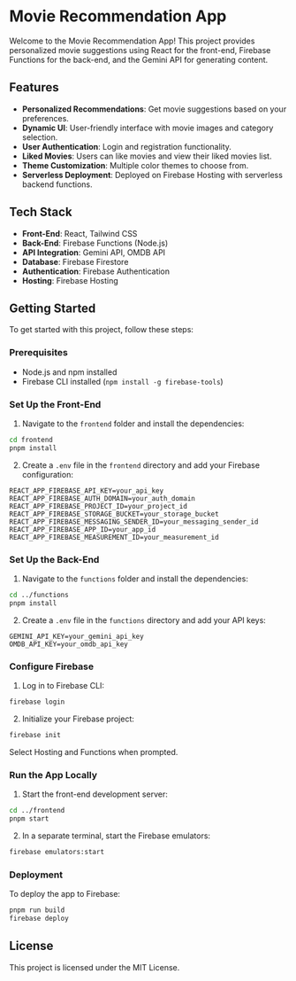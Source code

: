 # Movie Recommendation App

Welcome to the Movie Recommendation App! This project provides personalized movie suggestions using React for the front-end, Firebase Functions for the back-end, and the Gemini API for generating content.

## Features

- **Personalized Recommendations**: Get movie suggestions based on your preferences.
- **Dynamic UI**: User-friendly interface with movie images and category selection.
- **User Authentication**: Login and registration functionality.
- **Liked Movies**: Users can like movies and view their liked movies list.
- **Theme Customization**: Multiple color themes to choose from.
- **Serverless Deployment**: Deployed on Firebase Hosting with serverless backend functions.

## Tech Stack

- **Front-End**: React, Tailwind CSS
- **Back-End**: Firebase Functions (Node.js)
- **API Integration**: Gemini API, OMDB API
- **Database**: Firebase Firestore
- **Authentication**: Firebase Authentication
- **Hosting**: Firebase Hosting

## Getting Started

To get started with this project, follow these steps:

### Prerequisites

- Node.js and npm installed
- Firebase CLI installed (`npm install -g firebase-tools`)



### Set Up the Front-End

1. Navigate to the `frontend` folder and install the dependencies:

```bash
cd frontend
pnpm install
```

2. Create a `.env` file in the `frontend` directory and add your Firebase configuration:

```
REACT_APP_FIREBASE_API_KEY=your_api_key
REACT_APP_FIREBASE_AUTH_DOMAIN=your_auth_domain
REACT_APP_FIREBASE_PROJECT_ID=your_project_id
REACT_APP_FIREBASE_STORAGE_BUCKET=your_storage_bucket
REACT_APP_FIREBASE_MESSAGING_SENDER_ID=your_messaging_sender_id
REACT_APP_FIREBASE_APP_ID=your_app_id
REACT_APP_FIREBASE_MEASUREMENT_ID=your_measurement_id
```

### Set Up the Back-End

1. Navigate to the `functions` folder and install the dependencies:

```bash
cd ../functions
pnpm install
```

2. Create a `.env` file in the `functions` directory and add your API keys:

```
GEMINI_API_KEY=your_gemini_api_key
OMDB_API_KEY=your_omdb_api_key
```

### Configure Firebase

1. Log in to Firebase CLI:

```bash
firebase login
```

2. Initialize your Firebase project:

```bash
firebase init
```

Select Hosting and Functions when prompted.

### Run the App Locally

1. Start the front-end development server:

```bash
cd ../frontend
pnpm start
```

2. In a separate terminal, start the Firebase emulators:

```bash
firebase emulators:start
```

### Deployment

To deploy the app to Firebase:

```bash
pnpm run build
firebase deploy
```

## License

This project is licensed under the MIT License.